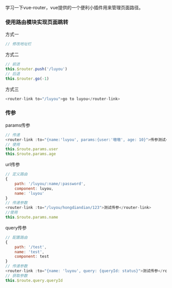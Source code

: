 学习一下vue-router，vue提供的一个便利小插件用来管理页面路径。
### 使用路由模块实现页面跳转
方式一
```js
// 修改地址栏
```
方式二
```js
// 前进
this.$router.push('/luyou')
// 后退
this.$router.go(-1)
```
方式三
```js
<router-link to="/luyou">go to luyou</router-link>
```
### 传参
params传参
```js
// 传递
<router-link :to="{name:'luyou', params:{user:'嗷嗷', age: 10}">传参测试</router-link>
// 使用
this.$route.params.user
this.$route.params.age
```

url传参
```js
// 定义路由
{
    path: '/luyou/:name/:password',
    component: luyou,
    name: 'luyou'
}
// 传递参数
<router-link :to="/luyou/hongdiandian/123">测试传参</router-link>
//使用
this.$route.params.name
```

query传参
```js
// 配置路由
{
    path: '/test',
    name: 'test',
    component: test
}
// 传递参数
<router-link :to="{name: 'luyou', query: {queryId: status}">测试传参</router-link>
// 获取参数
this.$route.query.queryId
```

